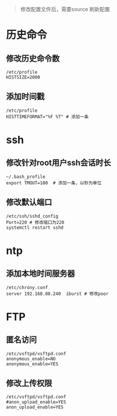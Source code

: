 > 修改配置文件后，需要source 刷新配置

# 历史命令

## 修改历史命令数

```
/etc/profile
HISTSIZE=2000
```

## 添加时间戳

```
/etc/profile
HISTTIMEFORMAT="%F %T" # 添加一条
```

# ssh

## 修改针对root用户ssh会话时长

```
~/.bash_profile
export TMOUT=100  # 添加一条，以秒为单位
```

## 修改默认端口

```shell
/etc/ssh/sshd_config
Port=220 # 修改端口为220
systemctl restart sshd
```

# ntp

## 添加本地时间服务器

```
/etc/chrony.conf
server 192.168.88.240  iburst # 修改poor
```

# FTP

## 匿名访问

```
/etc/vsftpd/vsftpd.conf
anonymous_enable=NO
anonymous_enable=YES
```

## 修改上传权限

```
/etc/vsftpd/vsftpd.conf
#anon_upload_enable=YES
anon_upload_enable=YES
```

